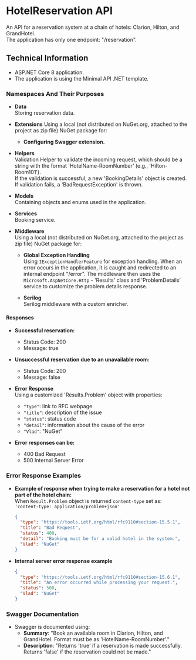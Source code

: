 # HotelReservation API

An API for a reservation system at a chain of hotels: Clarion, Hilton, and GrandHotel.  
The application has only one endpoint: "/reservation".

## Technical Information

- ASP.NET Core 8 application.
- The application is using the Minimal API .NET template.

### Namespaces And Their Purposes

- **Data**  
  Storing reservation data.
  
- **Extensions**
  Using a local (not distributed on NuGet.org, attached to the project as zip file) NuGet package for:  
  - **Configuring Swagger extension.**
  
- **Helpers**  
  Validation Helper to validate the incoming request, which should be a string with the format 'HotelName-RoomNumber' (e.g., 'Hilton-Room101').  
  If the validation is successful, a new 'BookingDetails' object is created. If validation fails, a 'BadRequestException' is thrown.
  
- **Models**  
  Containing objects and enums used in the application.
  
- **Services**  
  Booking service.
  
- **Middleware**  
  Using a local (not distributed on NuGet.org, attached to the project as zip file) NuGet package for:
  - **Global Exception Handling**  
    Using `IExceptionHandlerFeature` for exception handling. When an error occurs in the application, it is caught and redirected to an internal endpoint "/error". The middleware then uses the `Microsoft.AspNetCore.Http` - 'Results' class and 'ProblemDetails' service to customize the problem details response.
    
  - **Serilog**  
    Serilog middleware with a custom enricher.

#### Responses

- **Successful reservation:**  
  - Status Code: 200  
  - Message: true
  
- **Unsuccessful reservation due to an unavailable room:**  
  - Status Code: 200  
  - Message: false
  
- **Error Response**  
  Using a customized 'Results.Problem' object with properties:
  - `"type"`: link to RFC webpage
  - `"title"`: description of the issue
  - `"status"`: status code
  - `"detail"`: information about the cause of the error
  - `"Vlad"`: "NuGet"

- **Error responses can be:**  
  - 400 Bad Request  
  - 500 Internal Server Error

### Error Response Examples

- **Example of response when trying to make a reservation for a hotel not part of the hotel chain:**  
  When `Result.Problem` object is returned  `content-type` set as:  
  `'content-type: application/problem+json'`

  ```json
  {
    "type": "https://tools.ietf.org/html/rfc9110#section-15.5.1",
    "title": "Bad Request",
    "status": 400,
    "detail": "Booking must be for a valid hotel in the system.",
    "Vlad": "NuGet"
  }
  ```

- **Internal server error response example**  
  ```json
  {
    "type": "https://tools.ietf.org/html/rfc9110#section-15.6.1",
    "title": "An error occurred while processing your request.",
    "status": 500,
    "Vlad": "NuGet"
  }
  ```

### Swagger Documentation

- Swagger is documented using:
  - **Summary**: "Book an available room in Clarion, Hilton, and GrandHotel. Format must be as 'HotelName-RoomNumber'."
  - **Description**: "Returns 'true' if a reservation is made successfully. Returns 'false' if the reservation could not be made."
